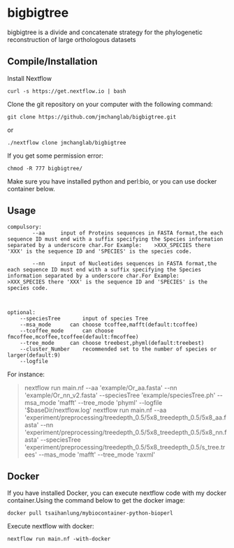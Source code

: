 # bigbigtree

bigbigtree is a  divide and concatenate strategy for the phylogenetic reconstruction of large orthologous datasets




Compile/Installation 
--------------------

Install Nextflow

	curl -s https://get.nextflow.io | bash

Clone the git repository on your computer with the following command: 

	git clone https://github.com/jmchanglab/bigbigtree.git
    
or

	./nextflow clone jmchanglab/bigbigtree

If you get some permission error:

	chmod -R 777 bigbigtree/


Make sure you have installed python and perl:bio, or you can use docker container below.




Usage 
--------------------

	
	
	compulsory:  
        	--aa	 input of Proteins sequences in FASTA format,the each sequence ID must end with a suffix specifying the Species information separated by a underscore char.For Example:    >XXX_SPECIES there 'XXX' is the sequence ID and 'SPECIES' is the species code.
		
        	--nn 	 input of Nucleotides sequences in FASTA format,the each sequence ID must end with a suffix specifying the Species information separated by a underscore char.For Example:    >XXX_SPECIES there 'XXX' is the sequence ID and 'SPECIES' is the species code.
		
		
		
	optional:	
		--speciesTree		input of species Tree
		--msa_mode		can choose tcoffee,mafft(default:tcoffee)
		--tcoffee_mode		can choose fmcoffee,mcoffee,tcoffee(default:fmcoffee)
		--tree_mode		can choose treebest,phyml(default:treebest)
		--cluster_Number	recommended set to the number of species or larger(default:9)
		--logfile 	
	
        	
For instance:
>nextflow run main.nf --aa 'example/Or_aa.fasta' --nn 'example/Or_nn_v2.fasta' --speciesTree 'example/speciesTree.ph' --msa_mode 'mafft' --tree_mode 'phyml' --logfile '$baseDir/nextflow.log'
>nextflow run main.nf --aa 'experiment/preprocessing/treedepth_0.5/5x8_treedepth_0.5/5x8_aa.fasta' --nn 'experiment/preprocessing/treedepth_0.5/5x8_treedepth_0.5/5x8_nn.fasta' --speciesTree 'experiment/preprocessing/treedepth_0.5/5x8_treedepth_0.5/s_tree.trees' --mas_mode 'mafft' --tree_mode 'raxml'

Docker 
--------------------
If you have installed Docker, you can execute nextflow code with my docker container.Using the command below to get the docker image: 

	docker pull tsaihanlung/mybiocontainer-python-bioperl

Execute nextflow with docker:

	nextflow run main.nf -with-docker
